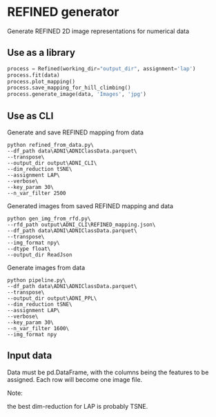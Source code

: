 # REFINED generator
Generate REFINED 2D image representations for numerical data

## Use as a library

```python
process = Refined(working_dir="output_dir", assignment='lap')
process.fit(data)
process.plot_mapping()
process.save_mapping_for_hill_climbing()
process.generate_image(data, 'Images', 'jpg')
```

## Use as CLI

Generate and save REFINED mapping from data

```shell
python refined_from_data.py\
--df_path data\ADNI\ADNIClassData.parquet\
--transpose\
--output_dir output\ADNI_CLI\
--dim_reduction tSNE\
--assignment LAP\
--verbose\
--key_param 30\
--n_var_filter 2500

```

Generated images from saved REFINED mapping and data

```shell
python gen_img_from_rfd.py\
--rfd_path output\ADNI_CLI\REFINED_mapping.json\
--df_path data\ADNI\ADNIClassData.parquet\
--transpose\
--img_format npy\
--dtype float\
--output_dir ReadJson

```

Generate images from data

```shell
python pipeline.py\
--df_path data\ADNI\ADNIClassData.parquet\
--transpose\
--output_dir output\ADNI_PPL\
--dim_reduction tSNE\
--assignment LAP\
--verbose\
--key_param 30\
--n_var_filter 1600\
--img_format npy 

```



## Input data
Data must be pd.DataFrame, with the columns being the features to be assigned. Each row will become one image file. 

Note:

the best dim-reduction for LAP is probably TSNE. 
